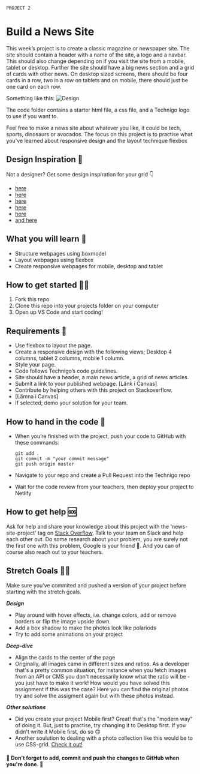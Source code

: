 `PROJECT 2`

# Build a News Site

This week’s project is to create a classic magazine or newspaper site. The site should contain a header with a name of the site, a logo and a navbar. This should also change depending on if you visit the site from a mobile, tablet or desktop. Further the site should have a big news section and a grid of cards with other news. On desktop sized screens, there should be four cards in a row, two in a row on tablets and on mobile, there should just be one card on each row.

Something like this:
![Design](https://github.com/Technigo/project-2/blob/master/newssite-sketch.png)

The code folder contains a starter html file, a css file, and a Technigo logo to use if you want to.

Feel free to make a news site about whatever you like, it could be tech, sports, dinosaurs or avocados. The focus on this project is to practise what you've learned about responsive design and the layout technique flexbox

## Design Inspiration 🎨

Not a designer? Get some design inspiration for your grid 👇

- [here](https://kit.se/)
- [here](https://www.thesitemagazine.com/thesitemagazine)
- [here](https://www.overtureglobal.io/)
- [here](https://mikemcquade.com/)
- [here](https://www.pinterest.se/pin/AfX0DS0kCplxDFihpUEi3zv-NFTHzb0GDzpYPX9c6u6kX3m9_e_FU-s/)
- [and here](https://bernatfortet.com/)

## What you will learn 🧠

- Structure webpages using boxmodel
- Layout webpages using flexbox
- Create responsive webpages for mobile, desktop and tablet

## How to get started 💪🏼

1. Fork this repo
2. Clone this repo into your projects folder on your computer
3. Open up VS Code and start coding!

## Requirements 🧪

- Use flexbox to layout the page.
- Create a responsive design with the following views; Desktop 4 columns, tablet 2 columns, mobile 1 column.
- Style your page.
- Code follows Technigo’s code guidelines.
- Site should have a header, a main news article, a grid of news articles.
- Submit a link to your published webpage. [Länk i Canvas]
- Contribute by helping others with this project on Stackoverflow.
- [Lämna i Canvas]
- If selected; demo your solution for your team.

## How to hand in the code 🎯

- When you’re finished with the project, push your code to GitHub with these commands:

  ```
  git add .
  git commit -m "your commit message"
  git push origin master
  ```

- Navigate to your repo and create a Pull Request into the Technigo repo
- Wait for the code review from your teachers, then deploy your project to Netlify

## How to get help 🆘

Ask for help and share your knowledge about this project with the 'news-site-project' tag on [Stack Overflow](https://stackoverflow.com/c/technigo/questions). Talk to your team on Slack and help each other out. Do some research about your problem, you are surely not the first one with this problem, Google is your friend 🙂. And you can of course also reach out to your teachers.

## Stretch Goals 🏃‍♂

Make sure you've commited and pushed a version of your project before starting with the stretch goals.

**_Design_**

- Play around with hover effects, i.e. change colors, add or remove borders or flip the image upside down.
- Add a box shadow to make the photos look like polariods
- Try to add some animations on your project

**_Deep-dive_**

- Align the cards to the center of the page
- Originally, all images came in different sizes and ratios. As a developer that's a pretty common situation, for instance when you fetch images from an API or CMS you don't necessarily know what the ratio will be - you just have to make it work! How would you have solved this assignment if this was the case? Here you can find the original photos try and solve the assigment again but with these photos instead.

**_Other solutions_**

- Did you create your project Mobile first? Great! that's the "modern way" of doing it. But, just to practise, try changing it to Desktop first. If you didn't write it Mobile first, do so 🙃
- Another soulution to dealing with a photo collection like this would be to use CSS-grid. [Check it out!](https://css-tricks.com/snippets/css/complete-guide-grid/)

#### 🚨 Don't forget to add, commit and push the changes to GitHub when you're done. 🏁
